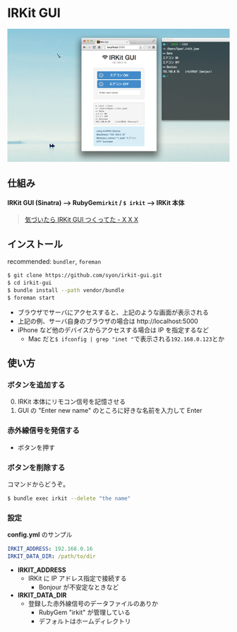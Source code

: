 IRKit GUI
=========

![screenshot](screenshot.png)

## 仕組み

#### IRKit GUI (Sinatra) --> RubyGem`irkit` / `$ irkit` --> IRKit 本体

> [気づいたら IRKit GUI つくってた - X X X](http://syonx.hatenablog.com/entry/2014/08/12/011046)

## インストール

recommended: `bundler`, `foreman`

```bash
$ git clone https://github.com/syon/irkit-gui.git
$ cd irkit-gui
$ bundle install --path vendor/bundle
$ foreman start
```

- ブラウザでサーバにアクセスすると、上記のような画面が表示される
- 上記の例、サーバ自身のブラウザの場合は http://localhost:5000
- iPhone など他のデバイスからアクセスする場合は IP を指定するなど
    - Mac だと`$ ifconfig | grep "inet "`で表示される`192.168.0.123`とか

## 使い方

### ボタンを追加する
0. IRKit 本体にリモコン信号を記憶させる
0. GUI の "Enter new name" のところに好きな名前を入力して Enter

### 赤外線信号を発信する
- ボタンを押す

### ボタンを削除する
コマンドからどうぞ。
```bash
$ bundle exec irkit --delete "the name"
```

### 設定
__config.yml__ のサンプル
```yml
IRKIT_ADDRESS: 192.168.0.16
IRKIT_DATA_DIR: /path/to/dir
```
- __IRKIT_ADDRESS__
    - IRKit に IP アドレス指定で接続する
        - Bonjour が不安定なときなど
- __IRKIT_DATA_DIR__
    - 登録した赤外線信号のデータファイルのありか
        - RubyGem "irkit" が管理している
        - デフォルトはホームディレクトリ
